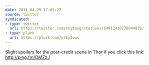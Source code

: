 ```yaml
---
date: 2011-04-29 17:05:27
source: twitter
syndicated:
- type: twitter
  url: https://twitter.com/roytang/statuses/64012430770044928/
- type: plurk
  url: https://plurk.com/p/by3vws
---
```


Slight spoilers for the post-credit scene in Thor if you click this link: http://ping.fm/DMZzJ